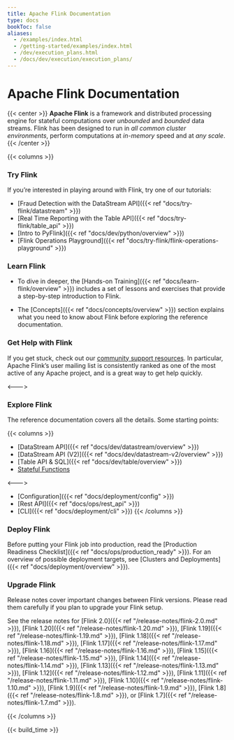 ```yaml
---
title: Apache Flink Documentation 
type: docs
bookToc: false
aliases:
  - /examples/index.html
  - /getting-started/examples/index.html
  - /dev/execution_plans.html
  - /docs/dev/execution/execution_plans/
---
```

<!--
Licensed to the Apache Software Foundation (ASF) under one
or more contributor license agreements.  See the NOTICE file
distributed with this work for additional information
regarding copyright ownership.  The ASF licenses this file
to you under the Apache License, Version 2.0 (the
"License"); you may not use this file except in compliance
with the License.  You may obtain a copy of the License at

  http://www.apache.org/licenses/LICENSE-2.0

Unless required by applicable law or agreed to in writing,
software distributed under the License is distributed on an
"AS IS" BASIS, WITHOUT WARRANTIES OR CONDITIONS OF ANY
KIND, either express or implied.  See the License for the
specific language governing permissions and limitations
under the License.
-->

# Apache Flink Documentation

{{< center >}}
**Apache Flink** is a framework and distributed processing engine for stateful computations over *unbounded* and *bounded* data streams. Flink has been designed to run in *all common cluster environments*, perform computations at *in-memory* speed and at *any scale*.
{{< /center >}}

{{< columns >}}

### Try Flink

If you’re interested in playing around with Flink, try one of our tutorials:

* [Fraud Detection with the DataStream API]({{< ref "docs/try-flink/datastream" >}})
* [Real Time Reporting with the Table API]({{< ref "docs/try-flink/table_api" >}})
* [Intro to PyFlink]({{< ref "docs/dev/python/overview" >}})
* [Flink Operations Playground]({{< ref "docs/try-flink/flink-operations-playground" >}})

### Learn Flink

* To dive in deeper, the [Hands-on Training]({{< ref "docs/learn-flink/overview" >}}) includes a set of lessons and exercises that provide a step-by-step introduction to Flink.

* The [Concepts]({{< ref "docs/concepts/overview" >}}) section explains what you need to know about Flink before exploring the reference documentation.

### Get Help with Flink

If you get stuck, check out our [community support resources](https://flink.apache.org/community.html). In particular, Apache Flink’s user mailing list is consistently ranked as one of the most active of any Apache project, and is a great way to get help quickly.

<--->

### Explore Flink

The reference documentation covers all the details. Some starting points:

{{< columns >}}
* [DataStream API]({{< ref "docs/dev/datastream/overview" >}})
* [DataStream API (V2)]({{< ref "docs/dev/datastream-v2/overview" >}})
* [Table API & SQL]({{< ref "docs/dev/table/overview" >}})
* [Stateful Functions](https://nightlies.apache.org/flink/flink-statefun-docs-stable/)

<--->

* [Configuration]({{< ref "docs/deployment/config" >}})
* [Rest API]({{< ref "docs/ops/rest_api" >}})
* [CLI]({{< ref "docs/deployment/cli" >}})
{{< /columns >}}

### Deploy Flink

Before putting your Flink job into production, read the [Production Readiness Checklist]({{< ref "docs/ops/production_ready" >}}).
For an overview of possible deployment targets, see [Clusters and Deployments]({{< ref "docs/deployment/overview" >}}).

### Upgrade Flink

Release notes cover important changes between Flink versions. Please read them carefully if you plan to upgrade your Flink setup.

<!--
For some reason Hugo will only allow linking to the 
release notes if there is a leading '/' and file extension.
-->
See the release notes for
[Flink 2.0]({{< ref "/release-notes/flink-2.0.md" >}}),
[Flink 1.20]({{< ref "/release-notes/flink-1.20.md" >}}),
[Flink 1.19]({{< ref "/release-notes/flink-1.19.md" >}}),
[Flink 1.18]({{< ref "/release-notes/flink-1.18.md" >}}),
[Flink 1.17]({{< ref "/release-notes/flink-1.17.md" >}}),
[Flink 1.16]({{< ref "/release-notes/flink-1.16.md" >}}), 
[Flink 1.15]({{< ref "/release-notes/flink-1.15.md" >}}), 
[Flink 1.14]({{< ref "/release-notes/flink-1.14.md" >}}), 
[Flink 1.13]({{< ref "/release-notes/flink-1.13.md" >}}), 
[Flink 1.12]({{< ref "/release-notes/flink-1.12.md" >}}), 
[Flink 1.11]({{< ref "/release-notes/flink-1.11.md" >}}), 
[Flink 1.10]({{< ref "/release-notes/flink-1.10.md" >}}), 
[Flink 1.9]({{< ref "/release-notes/flink-1.9.md" >}}), 
[Flink 1.8]({{< ref "/release-notes/flink-1.8.md" >}}), or 
[Flink 1.7]({{< ref "/release-notes/flink-1.7.md" >}}).

{{< /columns >}}

{{< build_time >}}
